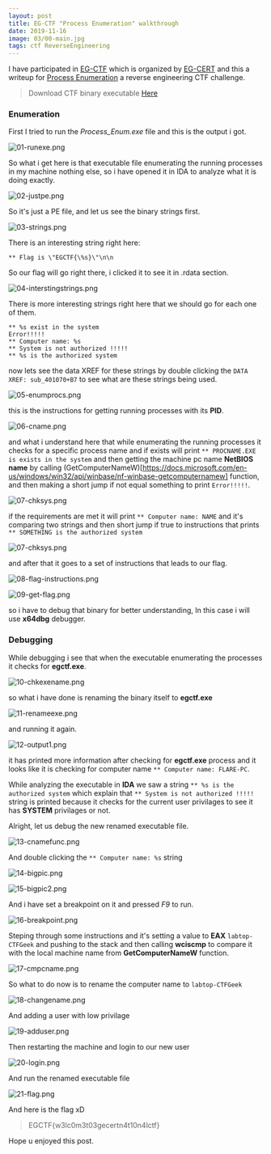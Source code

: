 ```yaml
---
layout: post
title: EG-CTF "Process Enumeration" walkthrough
date: 2019-11-16
image: 03/00-main.jpg
tags: ctf ReverseEngineering
---
```


I have participated in [EG-CTF](https://ctf2019.egcert.eg/challenges) which is organized by [EG-CERT](https://www.egcert.eg/) and this a writeup for [Process Enumeration](https://r0ttenbeef.github.io/CTF-egctf-ProcessEnumeration-RE/) a reverse engineering CTF challenge.

> Download CTF binary executable [Here](https://r0ttenbeef.github.io/CTF-egctf-ProcessEnumeration-RE/)

### Enumeration

First I tried to run the *Process_Enum.exe* file and this is the output i got.

![01-runexe.png](/img/03/01-runexe.png)

So what i get here is that executable file enumerating the running processes in my machine nothing else, so i have opened it in IDA to analyze what it is doing exactly.

![02-justpe.png](/img/03/02-justpe.png)

So it's just a PE file, and let us see the binary strings first.

![03-strings.png](/img/03/03-strings.png)

There is an interesting string right here:

`** Flag is \"EGCTF{\%s}\"\n\n`

So our flag will go right there, i clicked it to see it in .rdata section.

![04-interstingstrings.png](/img/03/04-interstingstrings.png)

There is more interesting strings right here that we should go for each one of them.
```assembly
** %s exist in the system
Error!!!!!
** Computer name: %s
** System is not authorized !!!!!
** %s is the authorized system
```
now lets see the data XREF for these strings by double clicking the `DATA XREF: sub_401070+B7` to see what are these strings being used.

![05-enumprocs.png](/img/03/05-enumprocs.png)

this is the instructions for getting running processes with its **PID**.

![06-cname.png](/img/03/06-cname.png)

and what i understand here that while enumerating the running processes it checks for a specific process name and if exists will print `** PROCNAME.EXE is exists in the system` and then getting the machine pc name **NetBIOS name** by calling (GetComputerNameW)[https://docs.microsoft.com/en-us/windows/win32/api/winbase/nf-winbase-getcomputernamew] function, and then making a short jump if not equal something to print `Error!!!!!`.

![07-chksys.png](/img/03/07-chksys.png)

if the requirements are met it will print `** Computer name: NAME` and it's comparing two strings and then short jump if true to instructions that prints `** SOMETHING is the authorized system`

![07-chksys.png](/img/03/07-chksys.png)

and after that it goes to a set of instructions that leads to our flag.

![08-flag-instructions.png](/img/03/08-flag-instructions.png)

![09-get-flag.png](/img/03/09-get-flag.png)

so i have to debug that binary for better understanding, In this case i will use **x64dbg** debugger.

### Debugging

While debugging i see that when the executable enumerating the processes it checks for **egctf.exe**.

![10-chkexename.png](/img/03/10-chkexename.png)

so what i have done is renaming the binary itself to **egctf.exe**

![11-renameexe.png](/img/03/11-renameexe.png)

and running it again.

![12-output1.png](/img/03/12-output1.png)

it has printed more information after checking for **egctf.exe** process and it looks like it is checking for computer name `** Computer name: FLARE-PC`.

While analyzing the executable in **IDA** we saw a string `** %s is the authorized system` which explain that `** System is not authorized !!!!!` string is printed because it checks for the current user privilages to see it has **SYSTEM** privilages or not.

Alright, let us debug the new renamed executable file.

![13-cnamefunc.png](/img/03/13-cnamefunc.png)

And double clicking the `** Computer name: %s` string

![14-bigpic.png](/img/03/14-bigpic.png)

![15-bigpic2.png](/img/03/15-bigpic2.png)

And i have set a breakpoint on it and pressed _F9_ to run.

![16-breakpoint.png](/img/03/16-breakpoint.png)

Steping through some instructions and it's setting a value to **EAX** `labtop-CTFGeek` and pushing to the stack and then calling **wciscmp** to compare it with the local machine name from **GetComputerNameW** function.

![17-cmpcname.png](/img/03/17-cmpcname.png)

So what to do now is to rename the computer name to `labtop-CTFGeek`

![18-changename.png](/img/03/18-changename.png)

And adding a user with low privilage

![19-adduser.png](/img/03/19-adduser.png)

Then restarting the machine and login to our new user

![20-login.png](/img/03/20-login.png)

And run the renamed executable file

![21-flag.png](/img/03/21-flag.png)

And here is the flag xD

> EGCTF{w3lc0m3t03gecertn4t10n4lctf}

Hope u enjoyed this post.
